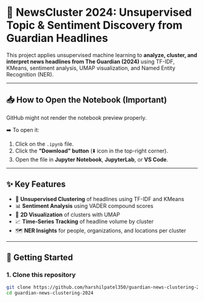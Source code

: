 # 📰 NewsCluster 2024: Unsupervised Topic & Sentiment Discovery from Guardian Headlines

This project applies unsupervised machine learning to **analyze, cluster, and interpret news headlines from The Guardian (2024)** using TF-IDF, KMeans, sentiment analysis, UMAP visualization, and Named Entity Recognition (NER).

---

## 📥 How to Open the Notebook (Important)

GitHub might not render the notebook preview properly.

➡️ To open it:

1. Click on the `.ipynb` file.
2. Click the **"Download" button** (⬇️ icon in the top-right corner).
3. Open the file in **Jupyter Notebook**, **JupyterLab**, or **VS Code**.

---

## ✨ Key Features

- 🧠 **Unsupervised Clustering** of headlines using TF-IDF and KMeans
- 📊 **Sentiment Analysis** using VADER compound scores
- 📍 **2D Visualization** of clusters with UMAP
- 📈 **Time-Series Tracking** of headline volume by cluster
- 🗺️ **NER Insights** for people, organizations, and locations per cluster

---

## 🧪 Getting Started

### 1. Clone this repository
```bash
git clone https://github.com/harshilpatel350/guardian-news-clustering-2024.git
cd guardian-news-clustering-2024

